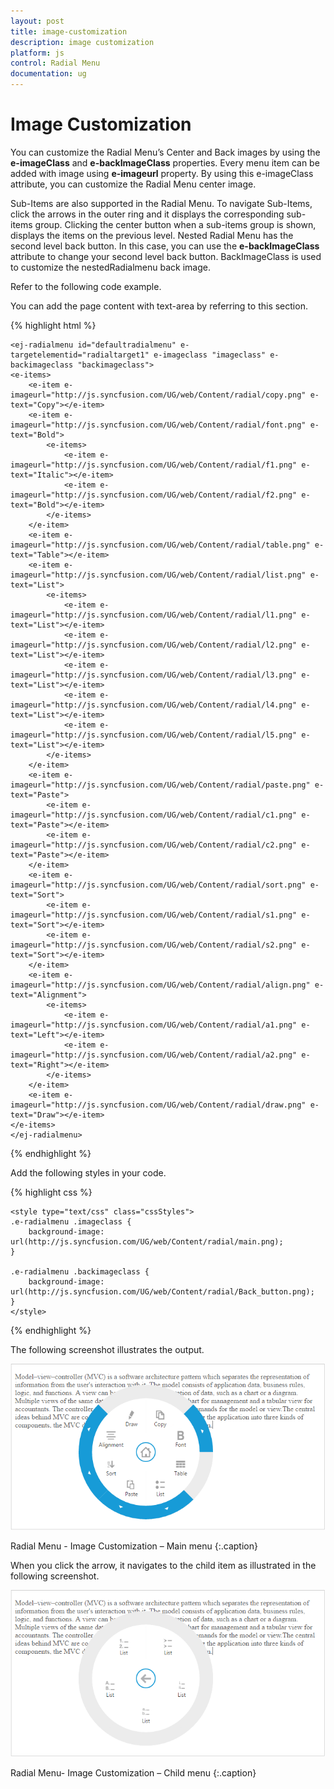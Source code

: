 ```yaml
---
layout: post
title: image-customization
description: image customization
platform: js
control: Radial Menu
documentation: ug
---
```


# Image Customization

You can customize the Radial Menu’s Center and Back images by using the **e-imageClass** and **e-backImageClass** properties. Every menu item can be added with image using **e-imageurl** property. By using this e-imageClass attribute, you can customize the Radial Menu center image.

Sub-Items are also supported in the Radial Menu. To navigate Sub-Items, click the arrows in the outer ring and it displays the corresponding sub-items group. Clicking the center button when a sub-items group is shown, displays the items on the previous level. Nested Radial Menu has the second level back button. In this case, you can use the **e-backImageClass** attribute to change your second level back button. BackImageClass is used to customize the nestedRadialmenu back image. 

Refer to the following code example.

You can add the page content with text-area by referring to this section.


{% highlight html %}

    <ej-radialmenu id="defaultradialmenu" e-targetelementid="radialtarget1" e-imageclass "imageclass" e-backimageclass "backimageclass">
    <e-items>
        <e-item e-imageurl="http://js.syncfusion.com/UG/web/Content/radial/copy.png" e-text="Copy"></e-item>
        <e-item e-imageurl="http://js.syncfusion.com/UG/web/Content/radial/font.png" e-text="Bold">
            <e-items>
                <e-item e-imageurl="http://js.syncfusion.com/UG/web/Content/radial/f1.png" e-text="Italic"></e-item>
                <e-item e-imageurl="http://js.syncfusion.com/UG/web/Content/radial/f2.png" e-text="Bold"></e-item>
            </e-items>
        </e-item>
        <e-item e-imageurl="http://js.syncfusion.com/UG/web/Content/radial/table.png" e-text="Table"></e-item>
        <e-item e-imageurl="http://js.syncfusion.com/UG/web/Content/radial/list.png" e-text="List">
            <e-items>
                <e-item e-imageurl="http://js.syncfusion.com/UG/web/Content/radial/l1.png" e-text="List"></e-item>
                <e-item e-imageurl="http://js.syncfusion.com/UG/web/Content/radial/l2.png" e-text="List"></e-item>
                <e-item e-imageurl="http://js.syncfusion.com/UG/web/Content/radial/l3.png" e-text="List"></e-item>
                <e-item e-imageurl="http://js.syncfusion.com/UG/web/Content/radial/l4.png" e-text="List"></e-item>
                <e-item e-imageurl="http://js.syncfusion.com/UG/web/Content/radial/l5.png" e-text="List"></e-item>
            </e-items>
        </e-item>
        <e-item e-imageurl="http://js.syncfusion.com/UG/web/Content/radial/paste.png" e-text="Paste">
            <e-item e-imageurl="http://js.syncfusion.com/UG/web/Content/radial/c1.png" e-text="Paste"></e-item>
            <e-item e-imageurl="http://js.syncfusion.com/UG/web/Content/radial/c2.png" e-text="Paste"></e-item>
        </e-item>
        <e-item e-imageurl="http://js.syncfusion.com/UG/web/Content/radial/sort.png" e-text="Sort">
            <e-item e-imageurl="http://js.syncfusion.com/UG/web/Content/radial/s1.png" e-text="Sort"></e-item>
            <e-item e-imageurl="http://js.syncfusion.com/UG/web/Content/radial/s2.png" e-text="Sort"></e-item>
        </e-item>
        <e-item e-imageurl="http://js.syncfusion.com/UG/web/Content/radial/align.png" e-text="Alignment">
            <e-items>
                <e-item e-imageurl="http://js.syncfusion.com/UG/web/Content/radial/a1.png" e-text="Left"></e-item>
                <e-item e-imageurl="http://js.syncfusion.com/UG/web/Content/radial/a2.png" e-text="Right"></e-item>
            </e-items>
        </e-item>
        <e-item e-imageurl="http://js.syncfusion.com/UG/web/Content/radial/draw.png" e-text="Draw"></e-item>
    </e-items>
    </ej-radialmenu>

    
{% endhighlight %}

Add the following styles in your code.
    
{% highlight css %}

    <style type="text/css" class="cssStyles">
    .e-radialmenu .imageclass {
        background-image: url(http://js.syncfusion.com/UG/web/Content/radial/main.png);
    }

    .e-radialmenu .backimageclass {
        background-image: url(http://js.syncfusion.com/UG/web/Content/radial/Back_button.png);
    }
    </style>

{% endhighlight %}


The following screenshot illustrates the output.

![](image-customization_images\image-customization_img1.png)

Radial Menu - Image Customization – Main menu
{:.caption}

When you click the arrow, it navigates to the child item as illustrated in the following screenshot.

![](image-customization_images\image-customization_img2.png)

Radial Menu- Image Customization – Child menu 
{:.caption}



